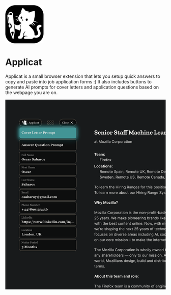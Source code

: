 <img src="https://raw.githubusercontent.com/OscarSaharoy/applicat/refs/heads/main/assets/icon-large.png" width="120" height="120" />

# Applicat

Applicat is a small browser extension that lets you setup quick answers to copy and paste into job application forms :) It also includes buttons to generate AI prompts for cover letters and application questions based on the webpage you are on.


![screenshot](./assets/screenshot.png)
